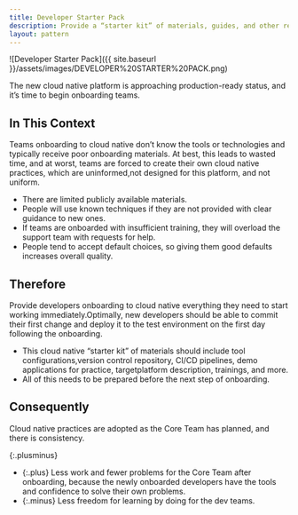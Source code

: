 ```yaml
---
title: Developer Starter Pack
description: Provide a “starter kit” of materials, guides, and other resources to help new teams onboard to the new cloud native system quickly and with confidence
layout: pattern
---
```


![Developer Starter Pack]({{ site.baseurl }}/assets/images/DEVELOPER%20STARTER%20PACK.png)

The new cloud native platform is approaching production-ready status, and it’s time to begin onboarding teams.

## In This Context

Teams onboarding to cloud native don’t know the tools or technologies and typically receive poor onboarding materials. At best, this leads to wasted time, and at worst, teams are forced to create their own cloud native practices, which are uninformed,not designed for this platform, and not uniform.

- There are limited publicly available materials.
- People will use known techniques if they are not provided with clear guidance to new ones.
- If teams are onboarded with insufficient training, they will overload the support team with requests for help.
- People tend to accept default choices, so giving them good defaults increases overall quality.

## Therefore

Provide developers onboarding to cloud native everything they need to start working immediately.Optimally, new developers should be able to commit their first change and deploy it to the test environment on the first day following the onboarding.

- This cloud native “starter kit” of materials should include tool configurations,version control repository, CI/CD pipelines, demo applications for practice, targetplatform description, trainings, and more.
- All of this needs to be prepared before the next step of onboarding.

## Consequently

Cloud native practices are adopted as the Core Team has planned, and there is consistency.

{:.plusminus}
- {:.plus} Less work and fewer problems for the Core Team after onboarding, because the newly onboarded developers have the tools and confidence to solve their own problems.
- {:.minus} Less freedom for learning by doing for the dev teams.
